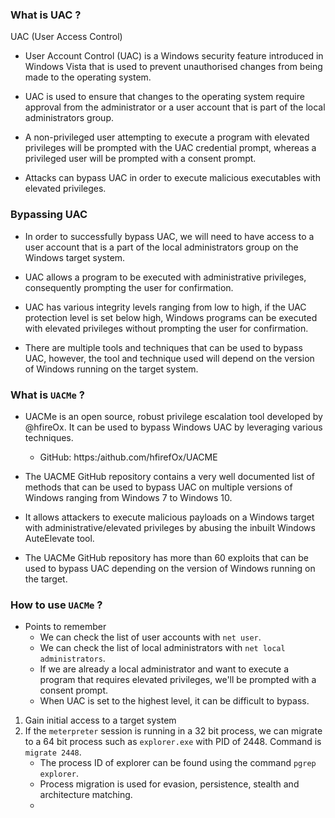 
### What is UAC ?

UAC (User Access Control)

- User Account Control (UAC) is a Windows security feature introduced in Windows Vista that is used to prevent unauthorised changes from being made to the operating system.

- UAC is used to ensure that changes to the operating system require approval from the administrator or a user account that is part of the local administrators group.

- A non-privileged user attempting to execute a program with elevated privileges will be prompted with the UAC credential prompt, whereas a privileged user will be prompted with a consent prompt.

- Attacks can bypass UAC in order to execute malicious executables with elevated privileges.

### Bypassing UAC

- In order to successfully bypass UAC, we will need to have access to a user account that is a part of the local administrators group on the Windows target system. 

- UAC allows a program to be executed with administrative privileges, consequently prompting the user for confirmation.

- UAC has various integrity levels ranging from low to high, if the UAC protection level is set below high, Windows programs can be executed with elevated privileges without prompting the user for confirmation. 

- There are multiple tools and techniques that can be used to bypass UAC, however, the tool and technique used will depend on the version of Windows running on the target system.

### What is `UACMe` ?

- UACMe is an open source, robust privilege escalation tool developed by @hfireOx. It can be used to bypass Windows UAC by leveraging various techniques. 

	+ GitHub: https:/aithub.com/hfirefOx/UACME 

- The UACME GitHub repository contains a very well documented list of methods that can be used to bypass UAC on multiple versions of Windows ranging from Windows 7 to Windows 10.

- It allows attackers to execute malicious payloads on a Windows target with administrative/elevated privileges by abusing the inbuilt Windows AuteElevate tool. 

- The UACMe GitHub repository has more than 60 exploits that can be used to bypass UAC depending on the version of Windows running on the target.

### How to use `UACMe` ?

- Points to remember
	- We can check the list of user accounts with `net user`.
	- We can check the list of local administrators with `net local administrators`.
	- If we are already a local administrator and want to execute a program that requires elevated privileges, we'll be prompted with a consent prompt. 
	- When UAC is set to the highest level, it can be difficult to bypass.

1) Gain initial access to a target system
2) If the `meterpreter` session is running in a 32 bit process, we can migrate to a 64 bit process such as `explorer.exe` with PID of 2448. Command is `migrate 2448`.
	+ The process ID of explorer can be found using the command `pgrep explorer`.
	+ Process migration is used for evasion, persistence, stealth and architecture matching.
	+ 
